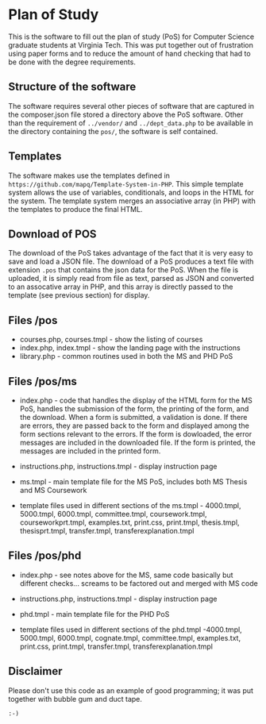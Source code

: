 # Plan of Study

This is the software to fill out the plan of study (PoS) for Computer Science graduate
students at Virginia Tech.  This was put together out of frustration using paper
forms and to reduce the amount of hand checking that had to be done with the
degree requirements.

## Structure of the software

The software requires several other pieces of software that are captured in the
composer.json file stored a directory above the PoS software.  Other than the 
requirement of `../vendor/` and `../dept_data.php` to be available in the directory 
containing the `pos/`, the software is self contained.

## Templates

The software makes use the templates defined in 
`https://github.com/mapq/Template-System-in-PHP`. This simple template system
allows the use of variables, conditionals, and loops in the HTML for the system.
The template system merges an associative array (in PHP) with the templates to
produce the final HTML.

## Download of POS

The download of the PoS takes advantage of the fact that it is very easy to save and load a JSON file. The download of a PoS produces a text file with extension `.pos` that contains the json data for the PoS.  When the file is uploaded, it is simply read from file as text, parsed as JSON and converted to an assocative array in PHP, and this array is directly passed to the template (see previous section) for display.

## Files /pos

* courses.php, courses.tmpl -  show the listing of courses
* index.php, index.tmpl - show the landing page with the instructions
* library.php - common routines used in both the MS and PHD PoS

## Files /pos/ms

* index.php - code that handles the display of the HTML form for the MS PoS, handles the submission of the form, the printing of the form, and the download. When a form is submitted, a validation is done. If there are errors, they are passed back to the form and displayed among the form sections relevant to the errors. If the form is dowloaded, the error messages are included in the downloaded file.  If the form is printed, the messages are included in the printed form.

* instructions.php, instructions.tmpl - display instruction page

* ms.tmpl - main template file for the MS PoS, includes both MS Thesis and MS Coursework

* template files used in different sections of the ms.tmpl - 4000.tmpl, 5000.tmpl, 6000.tmpl, committee.tmpl, coursework.tmpl, courseworkprt.tmpl, examples.txt, print.css, print.tmpl, thesis.tmpl, thesisprt.tmpl, transfer.tmpl, transferexplanation.tmpl

## Files /pos/phd

* index.php - see notes above for the MS, same code basically but different checks... screams to be factored out and merged with MS code

* instructions.php, instructions.tmpl - display instruction page

* phd.tmpl - main template file for the PHD PoS

* template files used in different sections of the phd.tmpl -4000.tmpl, 5000.tmpl, 6000.tmpl, cognate.tmpl, committee.tmpl, examples.txt, print.css, print.tmpl, transfer.tmpl, transferexplanation.tmpl

## Disclaimer

Please don't use this code as an example of good programming; it was put together with bubble gum and duct tape.

`:-)`

